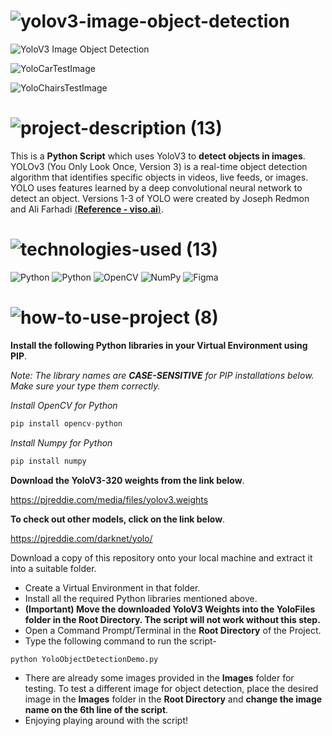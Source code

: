 <!-- Project Name -->
# ![yolov3-image-object-detection](https://user-images.githubusercontent.com/95453430/162766553-b6a93bb1-f88d-4d31-bc6c-2856b800db68.svg)

<!-- Project Images -->
![YoloV3 Image Object Detection](https://user-images.githubusercontent.com/95453430/163043174-ce52b478-a688-4111-b1d0-87db75d52173.png)

![YoloCarTestImage](https://user-images.githubusercontent.com/95453430/163043200-d46b5613-fac6-4a03-b848-a69b1b256a5c.png)

![YoloChairsTestImage](https://user-images.githubusercontent.com/95453430/163043209-04d48c11-b588-4fa6-bae0-d5f1de518f93.png)

<!-- Project Description -->
# ![project-description (13)](https://user-images.githubusercontent.com/95453430/162766577-a350ea6a-55a9-4fef-9d28-0357c7a4ae49.svg)

This is a **Python Script** which uses YoloV3 to **detect objects in images**. YOLOv3 (You Only Look Once, Version 3) is a real-time object detection algorithm that identifies specific objects in videos, live feeds, or images. YOLO uses features learned by a deep convolutional neural network to detect an object. Versions 1-3 of YOLO were created by Joseph Redmon and Ali Farhadi <a href="https://viso.ai/deep-learning/yolov3-overview/#:~:text=YOLOv3%20(You%20Only%20Look%20Once%2C%20Version%203)%20is%20a,Joseph%20Redmon%20and%20Ali%20Farhadi.">(**Reference - viso.ai**)</a>.

<!-- Project Tech-Stack -->
# ![technologies-used (13)](https://user-images.githubusercontent.com/95453430/162766585-6546db9f-3fd1-469a-8818-64a575a0c528.svg)

![Python](https://img.shields.io/badge/python-3670A0?style=for-the-badge&logo=python&logoColor=ffdd54)
![Python](https://img.shields.io/badge/yolov3-white?style=for-the-badge&logo=yolo&logoColor=#00FFFF)
![OpenCV](https://img.shields.io/badge/opencv-%23white.svg?style=for-the-badge&logo=opencv&logoColor=white)
![NumPy](https://img.shields.io/badge/numpy-%23013243.svg?style=for-the-badge&logo=numpy&logoColor=white)
![Figma](https://img.shields.io/badge/figma-%23F24E1E.svg?style=for-the-badge&logo=figma&logoColor=white)

<!-- How To Use Project -->
# ![how-to-use-project (8)](https://user-images.githubusercontent.com/95453430/162766595-77371398-b473-4f47-844f-fa574e0ba5a1.svg)

**Install the following Python libraries in your Virtual Environment using PIP**.

*Note: The library names are **CASE-SENSITIVE** for PIP installations below. Make sure your type them correctly.*

*Install OpenCV for Python*
```Python
pip install opencv-python
```

*Install Numpy for Python*
```Python
pip install numpy
```

**Download the YoloV3-320 weights from the link below**.

https://pjreddie.com/media/files/yolov3.weights

**To check out other models, click on the link below**.

https://pjreddie.com/darknet/yolo/

Download a copy of this repository onto your local machine and extract it into a suitable folder.
- Create a Virtual Environment in that folder.
- Install all the required Python libraries mentioned above.
- **(Important) Move the downloaded YoloV3 Weights into the YoloFiles folder in the Root Directory. The script will not work without this step.**
- Open a Command Prompt/Terminal in the **Root Directory** of the Project.
- Type the following command to run the script-
```Python
python YoloObjectDetectionDemo.py
```
- There are already some images provided in the **Images** folder for testing. To test a different image for object detection, place the desired image in the **Images** folder in the **Root Directory** and **change the image name on the 6th line of the script**.
- Enjoying playing around with the script!
